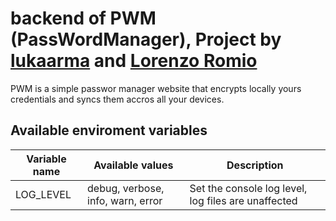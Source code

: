 # backend of PWM (PassWordManager), Project by [lukaarma] and [Lorenzo Romio]

PWM is a simple passwor manager website that encrypts locally yours credentials and syncs them accros all your devices.

## Available enviroment variables

| Variable name  | Available values | Description |
| -------------- | ---------------- | ----------- |
| LOG_LEVEL  | debug, verbose, info, warn, error  | Set the console log level, log files are unaffected  |

[lukaarma]: https://github.com/lukaarma
[Lorenzo Romio]: https://github.com/lorenzoromio
